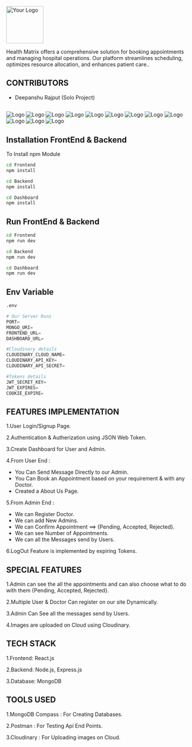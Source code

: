 <img src="https://github.com/the-panshu/Hospital/blob/main/GIT_UPLOAD_Health/logo.png" alt="Your Logo" height="100">

Health Matrix offers a comprehensive solution for booking appointments and managing hospital operations. Our platform streamlines scheduling, optimizes resource allocation, and enhances patient care.. 
## CONTRIBUTORS


- Deepanshu Rajput (Solo Project)



##
![Logo](https://github.com/the-panshu/Hospital/blob/main/GIT_UPLOAD_Health/dashboard.png)
![Logo](https://github.com/the-panshu/Hospital/blob/main/GIT_UPLOAD_Health/login.png)
![Logo](https://github.com/the-panshu/Hospital/blob/main/GIT_UPLOAD_Health/signup.png)
![Logo](https://github.com/the-panshu/Hospital/blob/main/GIT_UPLOAD_Health/epartment.png)
![Logo](https://github.com/the-panshu/Hospital/blob/main/GIT_UPLOAD_Health/apointment.png)
![Logo](https://github.com/the-panshu/Hospital/blob/main/GIT_UPLOAD_Health/aoin_detel.png)
![Logo](https://github.com/the-panshu/Hospital/blob/main/GIT_UPLOAD_Health/about.png)
![Logo](https://github.com/the-panshu/Hospital/blob/main/GIT_UPLOAD_Health/admindash.png)
![Logo](https://github.com/the-panshu/Hospital/blob/main/GIT_UPLOAD_Health/adminadd.png)
![Logo](https://github.com/the-panshu/Hospital/blob/main/GIT_UPLOAD_Health/doctoradd.png)
![Logo](https://github.com/the-panshu/Hospital/blob/main/GIT_UPLOAD_Health/message.png)
![Logo](https://github.com/the-panshu/Hospital/blob/main/GIT_UPLOAD_Health/doc.png)


## Installation FrontEnd & Backend
To Install npm Module

```bash
cd Frontend
npm install
```

```bash
cd Backend
npm install
```

```bash
cd Dashboard
npm install
```

## Run FrontEnd & Backend



```bash
cd Frontend
npm run dev
```

```bash
cd Backend
npm run dev
```

```bash
cd Dashboard
npm run dev
```

## Env Variable

```python
.env 

# Our Server Runs
PORT=
MONGO_URI=
FRONTEND_URL=
DASHBOARD_URL=

#Cloudinary details
CLOUDINARY_CLOUD_NAME=
CLOUDINARY_API_KEY=
CLOUDINARY_API_SECRET=

#Tokens details
JWT_SECRET_KEY=
JWT_EXPIRES=
COOKIE_EXPIRE=

```
## FEATURES IMPLEMENTATION


1.User Login/Signup Page.

2.Authentication & Autherization using JSON Web Token.

3.Create Dashboard for User and Admin.

4.From User End :  
  
 - You Can Send Message Directly to our Admin.
- You Can Book an Appointment based on your requirement & with any Doctor.
- Created a About Us Page.
  
5.From Admin End :  
  
 - We can Register Doctor.
- We can add New Admins.
- We can Confirm Appointment ==> {Pending, Accepted, Rejected}.
- We can see Number of Appointments.
- We can all the Messages send by Users.

6.LogOut Feature is implemented by expiring Tokens.

## SPECIAL FEATURES

1.Admin can see the all the appointments and can also choose what to do with them {Pending, Accepted, Rejected}.

2.Multiple User & Doctor Can register on our site Dynamically.

3.Admin Can See all the messages send by Users.

4.Images are uploaded on Cloud using Cloudinary.

## TECH STACK 

1.Frontend:  React.js

2.Backend: Node.js, Express.js

3.Database: MongoDB

## TOOLS USED

1.MongoDB Compass : For Creating Databases.

2.Postman : For Testing Api End Points.

3.Cloudinary : For Uploading images on Cloud.
